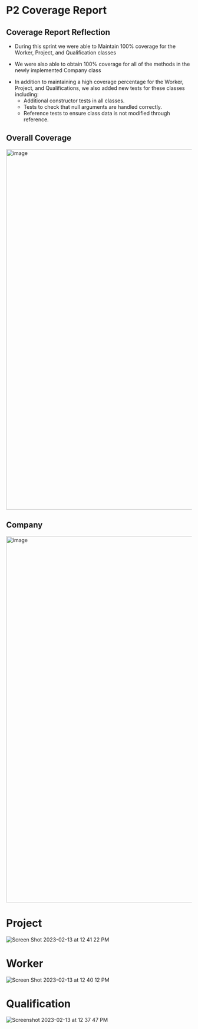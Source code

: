 # P2 Coverage Report

## Coverage Report Reflection
- <p>During this sprint we were able to Maintain 100% coverage for the Worker, Project, and Qualification classes</p>
- <p>We were also able to obtain 100% coverage for all of the methods in the newly implemented Company class</p>
- In addition to maintaining a high coverage percentage for the Worker, Project, and Qualifications, we also added new tests for these classes including:
   - Additional constructor tests in all classes.
   - Tests to check that null arguments are handled correctly.
   - Reference tests to ensure class data is not modified through reference.


## Overall Coverage
<img width="975" alt="image" src="https://user-images.githubusercontent.com/97856149/223298489-8350fb9d-acc5-4399-9517-feea82514511.png">

## Company
<img width="991" alt="image" src="https://user-images.githubusercontent.com/97856149/223298441-cc99df68-053a-422c-8d50-826f2d95787a.png">

# Project
![Screen Shot 2023-02-13 at 12 41 22 PM](https://user-images.githubusercontent.com/58609154/218558190-cacee58a-4364-45bb-9c4e-c28561a9cc2e.png)

# Worker
![Screen Shot 2023-02-13 at 12 40 12 PM](https://user-images.githubusercontent.com/58609154/218558062-04734793-24a5-44a5-8013-9d249e68fbd3.png)

# Qualification
![Screenshot 2023-02-13 at 12 37 47 PM](https://user-images.githubusercontent.com/97856149/218557409-e80c9ea3-de69-444f-8c85-3b971e1045ee.png)
